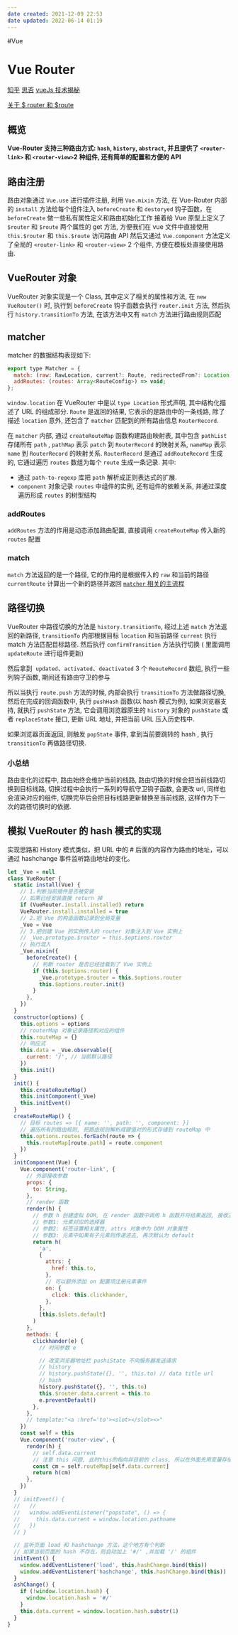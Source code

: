 ```yaml
---
date created: 2021-12-09 22:53
date updated: 2022-06-14 01:19
---
```


#Vue

# Vue Router

 [知乎](https://zhuanlan.zhihu.com/p/37730038)
 [思否](https://segmentfault.com/a/1190000023662742)
 [vueJs 技术揭秘](https://ustbhuangyi.github.io/vue-analysis/v2/vue-router/)

 [关于 $ router 和  $route](https://segmentfault.com/a/1190000022666268)

## 概览

**Vue-Router 支持三种路由方式: `hash`, `history`, `abstract`, 并且提供了 `<router-link>` 和 `<router-view>`2 种组件, 还有简单的配置和方便的 API**

## 路由注册

路由对象通过 `Vue.use` 进行插件注册, 利用 `Vue.mixin` 方法, 在 Vue-Router 内部的 `install` 方法给每个组件注入 `beforeCreate` 和 `destoryed` 钩子函数，在 `beforeCreate` 做一些私有属性定义和路由初始化工作
接着给 Vue 原型上定义了 `$router` 和 `$route` 两个属性的 get 方法, 方便我们在 vue 文件中直接使用 `this.$router` 和 `this.$route` 访问路由 API
然后又通过 `Vue.component` 方法定义了全局的 `<router-link>` 和 `<router-view>` 2 个组件, 方便在模板处直接使用路由.

## VueRouter 对象

VueRouter 对象实现是一个 Class, 其中定义了相关的属性和方法, 在 `new VueRouter()` 时, 执行到 `beforeCreate` 钩子函数会执行 `router.init` 方法, 然后执行 `history.transitionTo` 方法, 在该方法中又有 `match` 方法进行路由规则匹配

## matcher

matcher 的数据结构表现如下:

```js
export type Matcher = {
  match: (raw: RawLocation, current?: Route, redirectedFrom?: Location) => Route;
  addRoutes: (routes: Array<RouteConfig>) => void;
};
```

`window.location` 在 VueRouter 中是以 `type Location` 形式声明, 其中结构化描述了 URL 的组成部分. `Route` 是返回的结果, 它表示的是路由中的一条线路, 除了描述 `location` 意外, 还包含了 `matcher` 匹配到的所有路由信息 `RouterRecord`.

在 `matcher` 内部, 通过 `createRouteMap` 函数构建路由映射表, 其中包含 `pathList` 存储所有 `path` , `pathMap` 表示 `patch` 到 `RouterRecord` 的映射关系, `nameMap` 表示 `name` 到 `RouterRecord` 的映射关系.
`RouterRecord` 是通过 `addRouteRecord` 生成的, 它通过遍历 `routes` 数组为每个 `route` 生成一条记录. 其中:

- 通过 `path-to-regexp` 库把 `path` 解析成正则表达式的扩展.
- `component` 对象记录 `routes` 中组件的实例, 还有组件的依赖关系, 并通过深度遍历形成 `routes` 的树型结构
### addRoutes
`addRoutes` 方法的作用是动态添加路由配置, 直接调用 `createRouteMap` 传入新的 `routes` 配置
### match
`match` 方法返回的是一个路径, 它的作用的是根据传入的 `raw` 和当前的路径 `currentRoute` 计算出一个新的路径并返回
 [`matcher` 相关的主流程](https://ustbhuangyi.github.io/vue-analysis/v2/vue-router/matcher.html#match)

## 路径切换
VueRouter 中路径切换的方法是 `history.transitionTo`, 经过上述 `match` 方法返回的新路径, `transitionTo` 内部根据目标 `location` 和当前路径 `current` 执行 match 方法匹配目标路径.  然后执行 `confirmTransition` 方法执行切换 ( 里面调用 `updateRoute` 进行组件更新)

然后拿到  `updated`、`activated`、`deactivated` 3 个 `ReouteRecord` 数组, 执行一些列钩子函数, 期间还有路由守卫的参与

所以当执行 `route.push` 方法的时候, 内部会执行 `transitionTo` 方法做路径切换, 然后在完成的回调函数中, 执行 `pushHash` 函数(以 hash 模式为例), 如果浏览器支持, 就执行 `pushState` 方法, 它会调用浏览器原生的 `history` 对象的 `pushState` 或者 `replaceState` 接口, 更新 URL 地址, 并把当前 URL 压入历史栈中.

如果浏览器页面返回, 则触发 `popState` 事件, 拿到当前要跳转的 hash , 执行 `transitionTo` 再做路径切换.

### 小总结
路由变化的过程中, 路由始终会维护当前的线路, 路由切换的时候会把当前线路切换到目标线路, 切换过程中会执行一系列的导航守卫钩子函数, 会更改 url, 同样也会渲染对应的组件, 切换完毕后会把目标线路更新替换至当前线路, 这样作为下一次的路径切换时的依据.
## 模拟 VueRouter 的 hash 模式的实现

实现思路和 History 模式类似，把 URL 中的 # 后面的内容作为路由的地址，可以通过 hashchange 事件监听路由地址的变化。

```javascript
let _Vue = null
class VueRouter {
  static install(Vue) {
    // 1.判断当前插件是否被安装
    // 如果已经安装直接 return 掉
    if (VueRouter.install.installed) return
    VueRouter.install.installed = true
    // 2.把 Vue 的构造函数记录到全局变量
    _Vue = Vue
    // 3.把创建 Vue 的实例传入的 router 对象注入到 Vue 实例上
    // _Vue.prototype.$router = this.$options.router
    // 执行混入
    _Vue.mixin({
      beforeCreate() {
        // 判断 router 是否已经挂载到了 Vue 实例上
        if (this.$options.router) {
          _Vue.prototype.$router = this.$options.router
          this.$options.router.init()
        }
      },
    })
  }
  constructor(options) {
    this.options = options
    // routerMap 对象记录路径和对应的组件
    this.routeMap = {}
    // 响应式
    this.data = _Vue.observable({
      current: '/', // 当前默认路径
    })
    this.init()
  }
  init() {
    this.createRouteMap()
    this.initComponent(_Vue)
    this.initEvent()
  }
  createRouteMap() {
    // 目标 routes => [{ name: '', path: '', component: }]
    // 遍历所有的路由规则, 把路由规则解析成键值对的形式存储到 routeMap 中
    this.options.routes.forEach(route => {
      this.routeMap[route.path] = route.component
    })
  }
  initComponent(Vue) {
    Vue.component('router-link', {
      // 外部接收参数
      props: {
        to: String,
      },
      // render 函数
      render(h) {
        // 参数 h 创建虚拟 DOM, 在 render 函数中调用 h 函数并将结果返回, 接收三个参数
        // 参数1: 元素对应的选择器
        // 参数2: 标签设置相关属性, attrs 对象中为 DOM 对象属性
        // 参数3: 元素中如果有子元素则传递进去, 再次默认为 default
        return h(
          'a',
          {
            attrs: {
              href: this.to,
            },
            // 可以额外添加 on 配置项注册元素事件
            on: {
              click: this.clickhander,
            },
          },
          [this.$slots.default]
        )
      },
      methods: {
        clickhander(e) {
          // 时间参数 e

          // 改变浏览器地址栏 pushiState 不向服务器发送请求
          // history
          // history.pushState({}, '', this.to) // data title url
          // hash
          history.pushState({}, '', this.to)
          this.$router.data.current = this.to
          e.preventDefault()
        },
      },
      // template:"<a :href='to'><slot></slot><>"
    })
    const self = this
    Vue.component('router-view', {
      render(h) {
        // self.data.current
        // 注意 this 问题, 此时this的指向非目前的 class, 所以在外面先用变量存储 this
        const cm = self.routeMap[self.data.current]
        return h(cm)
      },
    })
  }
  // initEvent() {
  //   //
  //   window.addEventListener("popstate", () => {
  //     this.data.current = window.location.pathname
  //   })
  // }

  // 监听页面 load 和 hashchange 方法，这个地方有个判断
  // 如果当前页面的 hash 不存在，则自动加上 '#/' ,并加载 '/' 的组件
  initEvent() {
    window.addEventListener('load', this.hashChange.bind(this))
    window.addEventListener('hashchange', this.hashChange.bind(this))
  }
  ashChange() {
    if (!window.location.hash) {
      window.location.hash = '#/'
    }
    this.data.current = window.location.hash.substr(1)
  }
}
```
